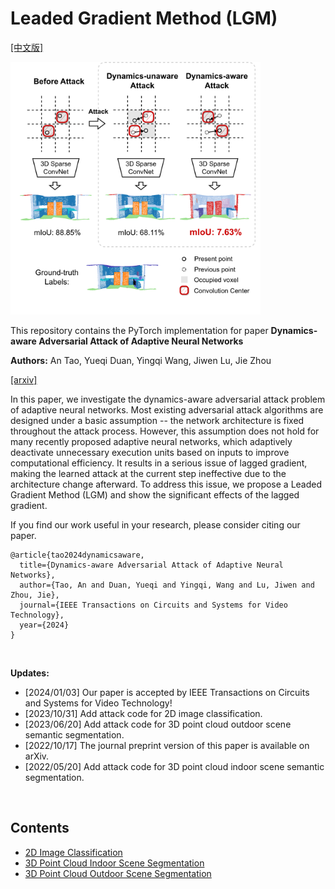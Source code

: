# Leaded Gradient Method (LGM)

[[中文版]](README_zh.md)

<p float="left">
    <img src="img/figure1.png" width="400"/>
</p>

This repository contains the PyTorch implementation for paper **Dynamics-aware Adversarial Attack of Adaptive Neural Networks**

**Authors:** An Tao, Yueqi Duan, Yingqi Wang, Jiwen Lu, Jie Zhou

[[arxiv]](https://arxiv.org/abs/2210.08159) 

In this paper, we investigate the dynamics-aware adversarial attack problem of adaptive neural networks. Most existing adversarial attack algorithms are designed under a basic assumption -- the network architecture is fixed throughout the attack process. However, this assumption does not hold for many recently proposed adaptive neural networks, which adaptively deactivate unnecessary execution units based on inputs to improve computational efficiency. It results in a serious issue of lagged gradient, making the learned attack at the current step ineffective due to the architecture change afterward. To address this issue, we propose a Leaded Gradient Method (LGM) and show the significant effects of the lagged gradient. 

If you find our work useful in your research, please consider citing our paper.

```
@article{tao2024dynamicsaware,
  title={Dynamics-aware Adversarial Attack of Adaptive Neural Networks},
  author={Tao, An and Duan, Yueqi and Yingqi, Wang and Lu, Jiwen and Zhou, Jie},
  journal={IEEE Transactions on Circuits and Systems for Video Technology},
  year={2024}
}
```

&nbsp;

**Updates:** 

- [2024/01/03] Our paper is accepted by IEEE Transactions on Circuits and Systems for Video Technology!
- [2023/10/31] Add attack code for 2D image classification.
- [2023/06/20] Add attack code for 3D point cloud outdoor scene semantic segmentation.
- [2022/10/17] The journal preprint version of this paper is available on arXiv.
- [2022/05/20] Add attack code for 3D point cloud indoor scene semantic segmentation.

&nbsp;

## Contents

- [2D Image Classification](2D/)
- [3D Point Cloud Indoor Scene Segmentation](3D/indoor_scene/)
- [3D Point Cloud Outdoor Scene Segmentation](3D/outdoor_scene/)
